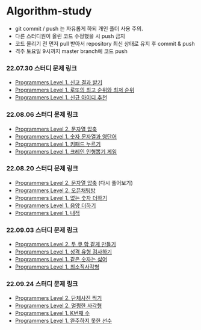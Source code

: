 # Algorithm-study
- git commit / push 는 자유롭게 하되 개인 폴더 사용 주의.
- 다른 스터디원이 올린 코드 수정했을 시 push 금지
- 코드 올리기 전 먼저 pull 받아서 repository 최신 상태로 유지 후 commit & push
- 격주 토요일 9시까지 master branch에 코드 push

### 22.07.30 스터디 문제 링크
- [Programmers Level 1. 신고 결과 받기](https://school.programmers.co.kr/learn/courses/30/lessons/92334)
- [Programmers Level 1. 로또의 최고 순위와 최저 순위](https://school.programmers.co.kr/learn/courses/30/lessons/77484)
- [Programmers Level 1. 신규 아이디 추천](https://school.programmers.co.kr/learn/courses/30/lessons/72410)

### 22.08.06 스터디 문제 링크
- [Programmers Level 2. 문자열 압축](https://school.programmers.co.kr/learn/courses/30/lessons/60057)
- [Programmers Level 1. 숫자 문자열과 영단어](https://school.programmers.co.kr/learn/courses/30/lessons/81301)
- [Programmers Level 1. 키패드 누르기](https://school.programmers.co.kr/learn/courses/30/lessons/67256)
- [Programmers Level 1. 크레인 인형뽑기 게임](https://school.programmers.co.kr/learn/courses/30/lessons/64061)

### 22.08.20 스터디 문제 링크
- [Programmers Level 2. 문자열 압축](https://school.programmers.co.kr/learn/courses/30/lessons/60057) (다시 풀어보기)
- [Programmers Level 2. 오픈채팅방](https://school.programmers.co.kr/learn/courses/30/lessons/42888)
- [Programmers Level 1. 없는 숫자 더하기](https://school.programmers.co.kr/learn/courses/30/lessons/86051)
- [Programmers Level 1. 음양 더하기](https://school.programmers.co.kr/learn/courses/30/lessons/76501)
- [Programmers Level 1. 내적](https://school.programmers.co.kr/learn/courses/30/lessons/70128)

### 22.09.03 스터디 문제 링크
- [Programmers Level 2. 두 큐 합 같게 만들기](https://school.programmers.co.kr/learn/courses/30/lessons/118667)
- [Programmers Level 1. 성격 유형 검사하기](https://school.programmers.co.kr/learn/courses/30/lessons/118666)
- [Programmers Level 1. 같은 숫자는 싫어](https://school.programmers.co.kr/learn/courses/30/lessons/12906)
- [Programmers Level 1. 최소직사각형](https://school.programmers.co.kr/learn/courses/30/lessons/86491)

### 22.09.24 스터디 문제 링크
- [Programmers Level 2. 단체사진 찍기](https://school.programmers.co.kr/learn/courses/30/lessons/1835)
- [Programmers Level 2. 멀쩡한 사각형](https://school.programmers.co.kr/learn/courses/30/lessons/62048)
- [Programmers Level 1. K번째 수](https://school.programmers.co.kr/learn/courses/30/lessons/42748)
- [Programmers Level 1. 완주하지 못한 선수](https://school.programmers.co.kr/learn/courses/30/lessons/42576)